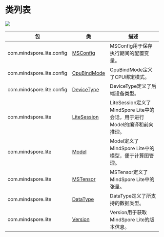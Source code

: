 # 类列表

<a href="https://gitee.com/mindspore/docs/blob/master/docs/api_java/source_zh_cn/class_list.md" target="_blank"><img src="https://gitee.com/mindspore/docs/raw/master/resource/_static/logo_source.png"></a>

| 包                        | 类                                                           | 描述                                                         |
| ------------------------- | ------------------------------------------------------------ | ------------------------------------------------------------ |
| com.mindspore.lite.config | [MSConfig](https://www.mindspore.cn/doc/api_java/zh-CN/master/msconfig.html) | MSConfig用于保存执行期间的配置变量。                         |
| com.mindspore.lite.config | [CpuBindMode](https://gitee.com/mindspore/mindspore/blob/master/mindspore/lite/java/java/common/src/main/java/com/mindspore/lite/config/CpuBindMode.java) | CpuBindMode定义了CPU绑定模式。                               |
| com.mindspore.lite.config | [DeviceType](https://gitee.com/mindspore/mindspore/blob/master/mindspore/lite/java/java/common/src/main/java/com/mindspore/lite/config/DeviceType.java) | DeviceType定义了后端设备类型。                               |
| com.mindspore.lite        | [LiteSession](https://www.mindspore.cn/doc/api_java/zh-CN/master/lite_session.html) | LiteSession定义了MindSpore Lite中的会话，用于进行Model的编译和前向推理。 |
| com.mindspore.lite        | [Model](https://www.mindspore.cn/doc/api_java/zh-CN/master/model.html) | Model定义了MindSpore Lite中的模型，便于计算图管理。          |
| com.mindspore.lite        | [MSTensor](https://www.mindspore.cn/doc/api_java/zh-CN/master/mstensor.html) | MSTensor定义了MindSpore Lite中的张量。                       |
| com.mindspore.lite        | [DataType](https://gitee.com/mindspore/mindspore/blob/master/mindspore/lite/java/java/common/src/main/java/com/mindspore/lite/DataType.java) | DataType定义了所支持的数据类型。                             |
| com.mindspore.lite        | [Version](https://gitee.com/mindspore/mindspore/blob/master/mindspore/lite/java/java/common/src/main/java/com/mindspore/lite/Version.java) | Version用于获取MindSpore Lite的版本信息。                    |
